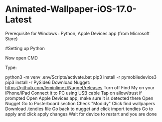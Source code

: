 # Animated-Wallpaper-iOS-17.0-Latest
Prerequisite for Windows : Python, Apple Devices app (from Microsoft Store)

#Setting up Python

Now open CMD

Type:

python3 -m venv .env/Scripts/activate.bat
pip3 install -r pymobiledevice3
pip3 install -r PySide6
Download Nugget: https://github.com/leminlimez/Nugget/releases
Turn off Find My on your iPhone/iPad
Connect it to PC using USB cable
Tap on allow/trust if prompted
Open Apple Devices app, make sure it is detected there
Open Nugget
Go to Posterboard section
Check "Modidy"
Click find wallpapers
Download .tendies file
Go back to nugget and click import tendies
Go to apply and click apply changes
Wait for device to restart and you are done
